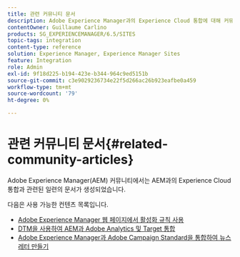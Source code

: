 ```yaml
---
title: 관련 커뮤니티 문서
description: Adobe Experience Manager과의 Experience Cloud 통합에 대해 커뮤니티에서 생성한 문서 목록을 검색합니다.
contentOwner: Guillaume Carlino
products: SG_EXPERIENCEMANAGER/6.5/SITES
topic-tags: integration
content-type: reference
solution: Experience Manager, Experience Manager Sites
feature: Integration
role: Admin
exl-id: 9f18d225-b194-423e-b344-964c9ed5151b
source-git-commit: c3e9029236734e22f5d266ac26b923eafbe0a459
workflow-type: tm+mt
source-wordcount: '79'
ht-degree: 0%

---
```


# 관련 커뮤니티 문서{#related-community-articles}

Adobe Experience Manager(AEM) 커뮤니티에서는 AEM과의 Experience Cloud 통합과 관련된 일련의 문서가 생성되었습니다.

다음은 사용 가능한 컨텐츠 목록입니다.

* [Adobe Experience Manager 웹 페이지에서 활성화 규칙 사용](https://helpx.adobe.com/experience-manager/using/dtm.html)
* [DTM을 사용하여 AEM과 Adobe Analytics 및 Target 통합](https://helpx.adobe.com/experience-manager/using/integrate-digital-marketing-solutions.html)
* [Adobe Experience Manager과 Adobe Campaign Standard을 통합하여 뉴스레터 만들기](https://helpx.adobe.com/experience-manager/using/aem_campaign.html)
